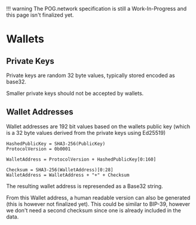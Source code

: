 !!! warning
    The POG.network specification is still a Work-In-Progress and this page isn't finalized yet.

# Wallets

## Private Keys

Private keys are random 32 byte values, typically stored encoded as base32.

Smaller private keys should not be accepted by wallets.

## Wallet Addresses

Wallet addresses are 192 bit values based on the wallets public key (which is a 32 byte values derived from the private keys using Ed25519)

```
HashedPublicKey = SHA3-256(PublicKey)
ProtocolVersion = 0b0001

WalletAddress = ProtocolVersion + HashedPublicKey[0:160]

Checksum = SHA3-256(WalletAddress)[0:28]
WalletAddress = WalletAddress + "+" + Checksum
```

The resulting wallet address is represended as a Base32 string.

From this Wallet address, a human readable version can also be generated (this is however not finalized yet).
This could be similar to BIP-39, however we don't need a second checksum since one is already included in the data.